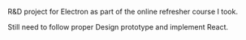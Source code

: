 R&D project for Electron as part of the online refresher course I took.

Still need to follow proper Design prototype and implement React.
